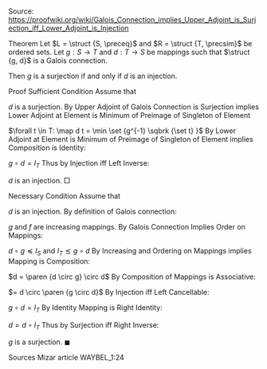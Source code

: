 # 

Source: https://proofwiki.org/wiki/Galois_Connection_implies_Upper_Adjoint_is_Surjection_iff_Lower_Adjoint_is_Injection



Theorem
Let $L = \struct {S, \preceq}$ and $R = \struct {T, \precsim}$ be ordered sets.
Let $g: S \to T$ and $d: T \to S$ be mappings such that $\struct {g, d}$ is a Galois connection.

Then $g$ is a surjection if and only if $d$ is an injection.


Proof
Sufficient Condition
Assume that

$d$ is a surjection.
By Upper Adjoint of Galois Connection is Surjection implies Lower Adjoint at Element is Minimum of Preimage of Singleton of Element

$\forall t \in T: \map d t = \min \set {g^{-1} \sqbrk {\set t} }$
By Lower Adjoint at Element is Minimum of Preimage of Singleton of Element implies Composition is Identity:

$g \circ d = I_T$
Thus by Injection iff Left Inverse:

$d$ is an injection.
$\Box$

Necessary Condition
Assume that

$d$ is an injection.
By definition of Galois connection:

$g$ and $f$ are increasing mappings.
By Galois Connection Implies Order on Mappings:

$d \circ g \preceq I_S$ and $I_T \precsim g \circ d$
By Increasing and Ordering on Mappings implies Mapping is Composition:

$d = \paren {d \circ g} \circ d$
By Composition of Mappings is Associative:

$= d \circ \paren {g \circ d}$
By Injection iff Left Cancellable:

$g \circ d = I_T$
By Identity Mapping is Right Identity:

$d = d \circ I_T$
Thus by Surjection iff Right Inverse:

$g$ is a surjection.
$\blacksquare$


Sources
Mizar article WAYBEL_1:24




